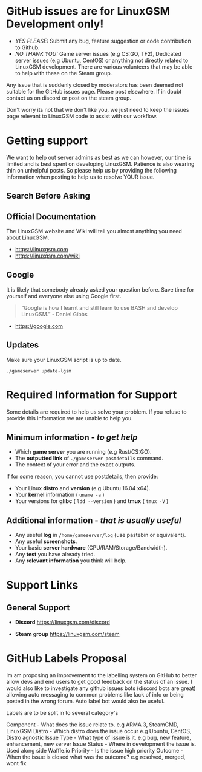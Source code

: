 # GitHub issues are for LinuxGSM Development only!
* *YES PLEASE:* Submit any bug, feature suggestion or code contribution to Github.
* *NO THANK YOU:* Game server issues (e.g CS:GO, TF2), Dedicated server issues (e.g Ubuntu, CentOS) or anything not directly related to LinuxGSM development. There are various volunteers that may be able to help with these on the Steam group.

Any issue that is suddenly closed by moderators has been deemed not suitable for the GitHub issues page. Please post elsewhere. If in doubt contact us on discord or post on the steam group.

Don't worry its not that we don't like you, we just need to keep the issues page relevant to LinuxGSM code to assist with our workflow.

# Getting support
We want to help out server admins as best as we can however, our time is limited and is best spent on developing LinuxGSM. Patience is also wearing thin on unhelpful posts. So please help us by providing the following information when posting to help us to resolve YOUR issue.

## Search Before Asking

## Official Documentation
The LinuxGSM website and Wiki will tell you almost anything you need about LinuxGSM.

- https://linuxgsm.com  
- https://linuxgsm.com/wiki

## Google
It is likely that somebody already asked your question before. Save time for yourself and everyone else using Google first.

> “Google is how I learnt and still learn to use BASH and develop LinuxGSM.” - Daniel Gibbs

- https://google.com

## Updates

Make sure your LinuxGSM script is up to date.

`./gameserver update-lgsm`

# Required Information for Support
Some details are required to help us solve your problem. If you refuse to provide this information we are unable to help you.

## Minimum information - _to get help_

- Which **game server** you are running (e.g Rust/CS:GO).
- The **outputted link** of `./gameserver postdetails` command.
- The context of your error and the exact outputs.

If for some reason, you cannot use postdetails, then provide:
- Your Linux **distro** and **version** (e.g Ubuntu 16.04 x64).
- Your **kernel** information ( `uname -a` )
- Your versions for **glibc** ( `ldd --version` ) and **tmux** ( `tmux -V` )

## Additional information - _that is usually useful_

- Any useful **log** in `/home/gameserver/log` (use pastebin or equivalent).
- Any useful **screenshots**.
- Your basic **server hardware** (CPU/RAM/Storage/Bandwidth).
- Any **test** you have already tried.
- Any **relevant information** you think will help.

# Support Links

## General Support

- **Discord** https://linuxgsm.com/discord

- **Steam group** https://linuxgsm.com/steam

# GitHub Labels Proposal
Im am proposing an improvement to the labelling system on GitHub to better allow devs and end users to get good feedback on the status of an issue. I would also like to investigate any github issues bots (discord bots are great) allowing auto messaging to common problems like lack of info or being posted in the wrong forum. Auto label bot would also be useful.

Labels are to be split in to several category's

Component - What does the issue relate to. e.g ARMA 3, SteamCMD, LinuxGSM
Distro - Which distro does the issue occur e.g Ubuntu, CentOS, Distro agnostic
Issue Type - What type of issue is it. e.g bug, new feature, enhancement, new server
Issue Status - Where in development the issue is. Used along side Waffle.io
Priority - Is the issue high priority
Outcome - When the issue is closed what was the outcome? e.g resolved, merged, wont fix
